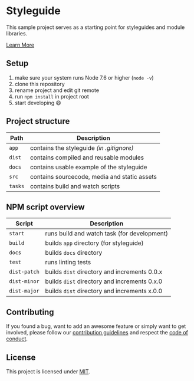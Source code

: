 # Styleguide

This sample project serves as a starting point for styleguides and module libraries.

[Learn More](https://chlorophyllkid.github.io/styleguide/)


## Setup

1.  make sure your system runs Node 7.6 or higher (`node -v`)
2.  clone this repository
3.  rename project and edit git remote
4.  run `npm install` in project root
5.  start developing :smile:


## Project structure

| Path    | Description                                  |
| ------- | -------------------------------------------- |
| `app`   | contains the styleguide *(in .gitignore)*    |
| `dist`  | contains compiled and reusable modules       |
| `docs`  | contains usable example of the styleguide    |
| `src`   | contains sourcecode, media and static assets |
| `tasks` | contains build and watch scripts             |


## NPM script overview

| Script       | Description                                  |
| ------------ | -------------------------------------------- |
| `start`      | runs build and watch task (for development)  |
| `build`      | builds `app` directory (for styleguide)      |
| `docs`       | builds `docs` directory                      |
| `test`       | runs linting tests                           |
| `dist-patch` | builds `dist` directory and increments 0.0.x |
| `dist-minor` | builds `dist` directory and increments 0.x.0 |
| `dist-major` | builds `dist` directory and increments x.0.0 |


## Contributing

If you found a bug, want to add an awesome feature or simply want to get involved, please follow our [contribution guidelines](https://github.com/chlorophyllkid/styleguide/blob/master/.github/CONTRIBUTING.md) and respect the [code of conduct](https://github.com/chlorophyllkid/styleguide/blob/master/.github/CODE_OF_CONDUCT.md).


## License

This project is licensed under [MIT](https://github.com/chlorophyllkid/styleguide/blob/master/LICENSE).
